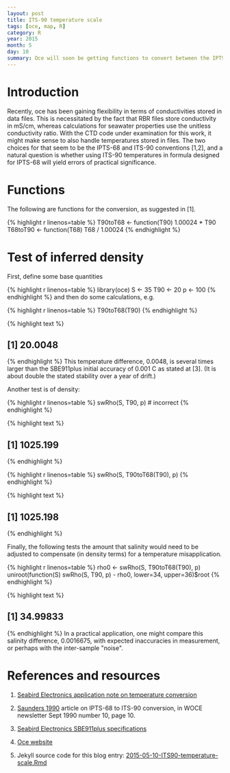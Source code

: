 ```yaml
---
layout: post
title: ITS-90 temperature scale
tags: [oce, map, R]
category: R
year: 2015
month: 5
day: 10
summary: Oce will soon be getting functions to convert between the IPTS-68 and ITS-90 temperature scales. This posting investigates how much difference this might make in practical work.
---
```


# Introduction

Recently, oce has been gaining flexibility in terms of conductivities stored in
data files. This is necessitated by the fact that RBR files store conductivity
in mS/cm, whereas calculations for seawater properties use the unitless
conductivity ratio.  With the CTD code under examination for this work, it
might make sense to also handle temperatures stored in files. The two choices
for that seem to be the IPTS-68 and ITS-90 conventions [1,2], and a natural
question is whether using ITS-90 temperatures in formula designed for IPTS-68
will yield errors of practical significance.

# Functions
The following are functions for the conversion, as suggested in [1].

{% highlight r linenos=table %}
T90toT68 <- function(T90) 1.00024 * T90
T68toT90 <- function(T68) T68 / 1.00024
{% endhighlight %}

# Test of inferred density

First, define some base quantities

{% highlight r linenos=table %}
library(oce)
S <- 35
T90 <- 20
p <- 100
{% endhighlight %}
and then do some calculations, e.g.

{% highlight r linenos=table %}
T90toT68(T90)
{% endhighlight %}



{% highlight text %}
## [1] 20.0048
{% endhighlight %}
This temperature difference, 0.0048, is several
times larger than the 
SBE911plus initial accuracy of 0.001 C as stated at [3]. (It is about double the stated
stability over a year of drift.)

Another test is of density:


{% highlight r linenos=table %}
swRho(S, T90, p) # incorrect
{% endhighlight %}



{% highlight text %}
## [1] 1025.199
{% endhighlight %}



{% highlight r linenos=table %}
swRho(S, T90toT68(T90), p)
{% endhighlight %}



{% highlight text %}
## [1] 1025.198
{% endhighlight %}

Finally, the following tests the amount that salinity would need to be adjusted to 
compensate (in density terms) for a temperature misapplication.

{% highlight r linenos=table %}
rho0 <- swRho(S, T90toT68(T90), p)
uniroot(function(S) swRho(S, T90, p) - rho0, lower=34, upper=36)$root
{% endhighlight %}



{% highlight text %}
## [1] 34.99833
{% endhighlight %}
In a practical application, one might compare this salinity difference,
0.0016675,
with expected inaccuracies in measurement, or perhaps with the inter-sample "noise".


# References and resources

1. [Seabird Electronics application note on temperature conversion](http://www.seabird.com/sites/default/files/documents/appnote42Feb14.pdf)

2. [Saunders 1990](http://www.nodc.noaa.gov/woce/wdiu/wocedocs/newsltr/news10/news10.pdf)
article on IPTS-68 to ITS-90 conversion, in WOCE newsletter Sept 1990 number 10, page 10.

3. [Seabird Electronics SBE911plus specifications](http://www.seabird.com//sbe911plus-ctd)

4. [Oce website](http://dankelley.github.io/oce/)   

5. Jekyll source code for this blog entry: [2015-05-10-ITS90-temperature-scale.Rmd](https://raw.github.com/dankelley/dankelley.github.io/master/assets/2015-05-10-ITS90-temperature-scale.Rmd)

